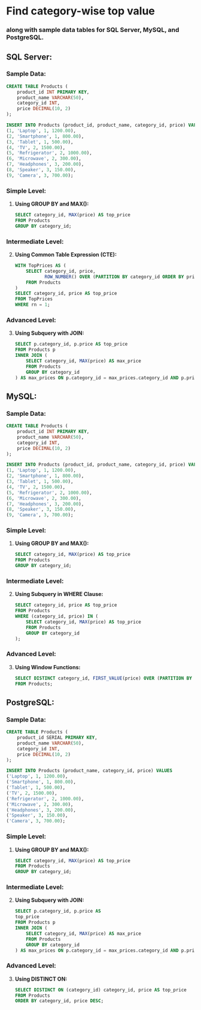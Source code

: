 # Find category-wise top value

### along with sample data tables for SQL Server, MySQL, and PostgreSQL.

## SQL Server:

### Sample Data:
```sql
CREATE TABLE Products (
    product_id INT PRIMARY KEY,
    product_name VARCHAR(50),
    category_id INT,
    price DECIMAL(10, 2)
);

INSERT INTO Products (product_id, product_name, category_id, price) VALUES
(1, 'Laptop', 1, 1200.00),
(2, 'Smartphone', 1, 800.00),
(3, 'Tablet', 1, 500.00),
(4, 'TV', 2, 1500.00),
(5, 'Refrigerator', 2, 1000.00),
(6, 'Microwave', 2, 300.00),
(7, 'Headphones', 3, 200.00),
(8, 'Speaker', 3, 150.00),
(9, 'Camera', 3, 700.00);
```

### Simple Level:
1. **Using GROUP BY and MAX():**
   ```sql
   SELECT category_id, MAX(price) AS top_price
   FROM Products
   GROUP BY category_id;
   ```

### Intermediate Level:
2. **Using Common Table Expression (CTE):**
   ```sql
   WITH TopPrices AS (
       SELECT category_id, price,
              ROW_NUMBER() OVER (PARTITION BY category_id ORDER BY price DESC) AS rn
       FROM Products
   )
   SELECT category_id, price AS top_price
   FROM TopPrices
   WHERE rn = 1;
   ```

### Advanced Level:
3. **Using Subquery with JOIN:**
   ```sql
   SELECT p.category_id, p.price AS top_price
   FROM Products p
   INNER JOIN (
       SELECT category_id, MAX(price) AS max_price
       FROM Products
       GROUP BY category_id
   ) AS max_prices ON p.category_id = max_prices.category_id AND p.price = max_prices.max_price;
   ```

## MySQL:

### Sample Data:
```sql
CREATE TABLE Products (
    product_id INT PRIMARY KEY,
    product_name VARCHAR(50),
    category_id INT,
    price DECIMAL(10, 2)
);

INSERT INTO Products (product_id, product_name, category_id, price) VALUES
(1, 'Laptop', 1, 1200.00),
(2, 'Smartphone', 1, 800.00),
(3, 'Tablet', 1, 500.00),
(4, 'TV', 2, 1500.00),
(5, 'Refrigerator', 2, 1000.00),
(6, 'Microwave', 2, 300.00),
(7, 'Headphones', 3, 200.00),
(8, 'Speaker', 3, 150.00),
(9, 'Camera', 3, 700.00);
```

### Simple Level:
1. **Using GROUP BY and MAX():**
   ```sql
   SELECT category_id, MAX(price) AS top_price
   FROM Products
   GROUP BY category_id;
   ```

### Intermediate Level:
2. **Using Subquery in WHERE Clause:**
   ```sql
   SELECT category_id, price AS top_price
   FROM Products
   WHERE (category_id, price) IN (
       SELECT category_id, MAX(price) AS top_price
       FROM Products
       GROUP BY category_id
   );
   ```

### Advanced Level:
3. **Using Window Functions:**
   ```sql
   SELECT DISTINCT category_id, FIRST_VALUE(price) OVER (PARTITION BY category_id ORDER BY price DESC) AS top_price
   FROM Products;
   ```

## PostgreSQL:

### Sample Data:
```sql
CREATE TABLE Products (
    product_id SERIAL PRIMARY KEY,
    product_name VARCHAR(50),
    category_id INT,
    price DECIMAL(10, 2)
);

INSERT INTO Products (product_name, category_id, price) VALUES
('Laptop', 1, 1200.00),
('Smartphone', 1, 800.00),
('Tablet', 1, 500.00),
('TV', 2, 1500.00),
('Refrigerator', 2, 1000.00),
('Microwave', 2, 300.00),
('Headphones', 3, 200.00),
('Speaker', 3, 150.00),
('Camera', 3, 700.00);
```

### Simple Level:
1. **Using GROUP BY and MAX():**
   ```sql
   SELECT category_id, MAX(price) AS top_price
   FROM Products
   GROUP BY category_id;
   ```

### Intermediate Level:
2. **Using Subquery with JOIN:**
   ```sql
   SELECT p.category_id, p.price AS
   top_price
   FROM Products p
   INNER JOIN (
       SELECT category_id, MAX(price) AS max_price
       FROM Products
       GROUP BY category_id
   ) AS max_prices ON p.category_id = max_prices.category_id AND p.price = max_prices.max_price;
   ```

### Advanced Level:
3. **Using DISTINCT ON:**
   ```sql
   SELECT DISTINCT ON (category_id) category_id, price AS top_price
   FROM Products
   ORDER BY category_id, price DESC;
   ```
